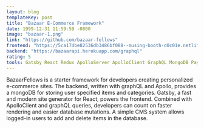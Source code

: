 ```yaml
---
layout: blog
templateKey: post
title: "Bazaar E-Commerce Framework"
date: 1999-12-31 11:59:59 -0800
image: "bazaar-1.png"
link: "https://github.com/bazaar-fellows"
frontend: "https://5ca174be82536db3486bf088--musing-booth-d0c01e.netlify.com/"
backend: "https://bazaarapi.herokuapp.com/graphql"
rating: 5
tools: Gatsby React Redux ApolloServer ApolloClient GraphQL MongoDB Paypal
---
```


BazaarFellows is a starter framework for developers creating personalized e-commerce sites. The backend, written with graphQL and Apollo, provides a mongoDB for storing user specified items and categories. Gatsby, a fast and modern site generator for React, powers the frontend. Combined with ApolloClient and graphQL queries, developers can count on faster rendering and easier database mutations. A simple CMS system allows logged-in users to add and delete items in the database.

